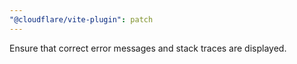 ```yaml
---
"@cloudflare/vite-plugin": patch
---
```


Ensure that correct error messages and stack traces are displayed.

